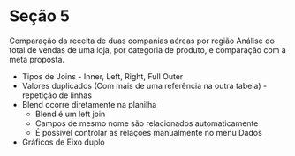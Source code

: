 # Seção 5
Comparação da receita de duas companias aéreas por região
Análise do total de vendas de uma loja, por categoria de produto, e comparação com a meta proposta.

- Tipos de Joins - Inner, Left, Right, Full Outer
 - Valores duplicados (Com mais de uma referência na outra tabela) - repetição de linhas
- Blend ocorre diretamente na planilha
    - Blend é um left join
    - Campos de mesmo nome são relacionados automaticamente
    - É possível controlar as relaçoes manualmente no menu Dados
- Gráficos de Eixo duplo